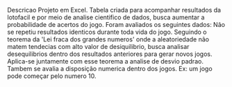 Descricao
Projeto em Excel.
Tabela criada para acompanhar resultados da lotofacil e por meio de analise cientifico de dados, busca aumentar a probabilidade  de acertos do jogo.
Foram avaliados os seguintes dados:
Não se repetiu resultados identicos durante toda vida do jogo.
Seguindo o teorema da 'Lei fraca dos grandes numeros' onde a aleatoriedade não matem tendecias com alto valor de desiquilibrio, busca analisar desequilibrios dentro dos resultados anteriores para gerar novos jogos.
Aplica-se juntamente com esse teorema a analise de desvio padrao.
Tambem se avalia a disposição numerica dentro dos jogos. Ex: um jogo pode começar pelo numero 10.
